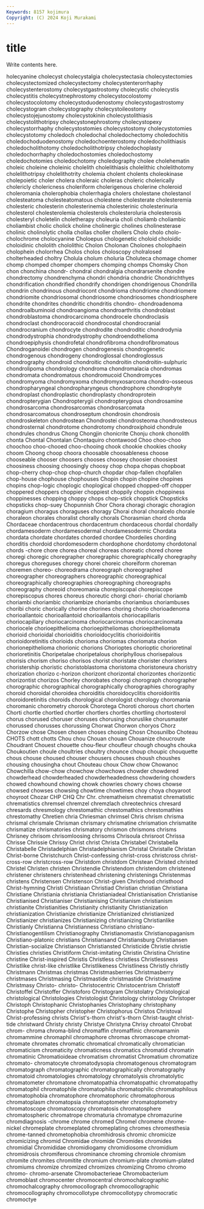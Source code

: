 ```yaml
---
Keywords: 8157 kojimura
Copyright: (C) 2024 Koji Murakami
---
```


# title

Write contents here.



holecyanine cholecyst cholecystalgia cholecystectasia cholecystectomies cholecystectomized
cholecystectomy cholecystenterorrhaphy cholecystenterostomy cholecystgastrostomy cholecystic cholecystis cholecystitis cholecystnephrostomy cholecystocolostomy cholecystocolotomy
cholecystoduodenostomy cholecystogastrostomy cholecystogram cholecystography cholecystoileostomy cholecystojejunostomy cholecystokinin cholecystolithiasis cholecystolithotripsy cholecystonephrostomy
cholecystopexy cholecystorrhaphy cholecystostomies cholecystostomy cholecystotomies cholecystotomy choledoch choledochal choledochectomy choledochitis
choledochoduodenostomy choledochoenterostomy choledocholithiasis choledocholithotomy choledocholithotripsy choledochoplasty choledochorrhaphy choledochostomies choledochostomy choledochotomies
choledochotomy choledography cholee cholehematin choleic choleine choleinic cholelith cholelithiasis cholelithic
cholelithotomy cholelithotripsy cholelithotrity cholemia cholent cholents choleokinase cholepoietic choler cholera
choleraic choleras choleric cholerically cholericly cholericness choleriform cholerigenous cholerine choleroid
choleromania cholerophobia cholerrhagia cholers cholestane cholestanol cholesteatoma cholesteatomatous cholestene cholesterate
cholesteremia cholesteric cholesterin cholesterinemia cholesterinic cholesterinuria cholesterol cholesterolemia cholesterols cholesteroluria
cholesterosis cholesteryl choletelin choletherapy choleuria choli choliamb choliambic choliambist cholic
cholick choline cholinergic cholines cholinesterase cholinic cholinolytic cholla chollas choller
chollers Cholo cholo cholo- cholochrome cholocyanine Choloepus chologenetic choloid choloidic
choloidinic chololith chololithic Cholon Cholonan Cholones cholophaein cholophein cholorrhea Cholos
cholos choloscopy cholralosed cholterheaded choltry Cholula cholum choluria Choluteca chomage
chomer chomp chomped chomper chompers chomping chomps Chomsky Chon chon
chonchina chondr- chondral chondralgia chondrarsenite chondre chondrectomy chondrenchyma chondri chondria
chondric Chondrichthyes chondrification chondrified chondrify chondrigen chondrigenous Chondrilla chondrin chondrinous
chondriocont chondrioma chondriome chondriomere chondriomite chondriosomal chondriosome chondriosomes chondriosphere chondrite
chondrites chondritic chondritis chondro- chondroadenoma chondroalbuminoid chondroangioma chondroarthritis chondroblast chondroblastoma
chondrocarcinoma chondrocele chondroclasis chondroclast chondrocoracoid chondrocostal chondrocranial chondrocranium chondrocyte chondrodite
chondroditic chondrodynia chondrodystrophia chondrodystrophy chondroendothelioma chondroepiphysis chondrofetal chondrofibroma chondrofibromatous Chondroganoidei
chondrogen chondrogenesis chondrogenetic chondrogenous chondrogeny chondroglossal chondroglossus chondrography chondroid chondroitic
chondroitin chondroitin-sulphuric chondrolipoma chondrology chondroma chondromalacia chondromas chondromata chondromatous chondromucoid
Chondromyces chondromyoma chondromyxoma chondromyxosarcoma chondro-osseous chondropharyngeal chondropharyngeus chondrophore chondrophyte chondroplast
chondroplastic chondroplasty chondroprotein chondropterygian Chondropterygii chondropterygious chondrosamine chondrosarcoma chondrosarcomas chondrosarcomata
chondrosarcomatous chondroseptum chondrosin chondrosis chondroskeleton chondrostean Chondrostei chondrosteoma chondrosteous chondrosternal
chondrotome chondrotomy chondroxiphoid chondrule chondrules chondrus Chong Chongjin chonicrite Chonju
chonk chonolith chonta Chontal Chontalan Chontaquiro chontawood Choo choo-choo choochoo
choo-chooed choo-chooing chook chookie chookies chooky choom Choong choop choora
choosable choosableness choose chooseable chooser choosers chooses choosey choosier choosiest
choosiness choosing choosingly choosy chop chopa chopas chopboat chop-cherry chop-chop
chop-church chopdar chop-fallen chopfallen chop-house chophouse chophouses Chopin chopin chopine
chopines chopins chop-logic choplogic choplogical chopped chopped-off chopper choppered choppers
choppier choppiest choppily choppin choppiness choppinesses chopping choppy chops chop-stick
chopstick Chopsticks chopsticks chop-suey Chopunnish Chor Chora choragi choragic choragion
choragium choragus choraguses choragy Chorai choral choralcelo chorale choraleon chorales
choralist chorally chorals Chorasmian chord chorda Chordaceae chordacentrous chordacentrum chordaceous
chordal chordally chordamesoderm chordamesodermal chordamesodermic Chordata chordata chordate chordates chorded
chordee Chordeiles chording chorditis chordoid chordomesoderm chordophone chordotomy chordotonal chords
-chore chore chorea choreal choreas choreatic chored choree choregi choregic
choregrapher choregraphic choregraphically choregraphy choregus choreguses choregy chorei choreic choreiform
choreman choremen choreo- choreodrama choreograph choreographed choreographer choreographers choreographic choreographical
choreographically choreographies choreographing choreographs choreography choreoid choreomania chorepiscopal chorepiscope chorepiscopus
chores choreus choreutic chorgi chori- chorial choriamb choriambi choriambic choriambize
choriambs choriambus choriambuses choribi choric chorically chorine chorines choring chorio
chorioadenoma chorioallantoic chorioallantoid chorioallantois choriocapillaris choriocapillary choriocarcinoma choriocarcinomas choriocarcinomata choriocele
chorioepithelioma chorioepitheliomas chorioepitheliomata chorioid chorioidal chorioiditis chorioidocyclitis chorioidoiritis chorioidoretinitis chorioids
chorioma choriomas choriomata chorion chorionepithelioma chorionic chorions Chorioptes chorioptic chorioretinal
chorioretinitis Choripetalae choripetalous choriphyllous chorisepalous chorisis chorism choriso chorisos chorist
choristate chorister choristers choristership choristic choristoblastoma choristoma choristoneura choristry chorization
chorizo c-horizon chorizont chorizontal chorizontes chorizontic chorizontist chorizos Chorley chorobates
chorogi chorograph chorographer chorographic chorographical chorographically chorographies chorography choroid choroidal
choroidea choroiditis choroidocyclitis choroidoiritis choroidoretinitis choroids chorological chorologist chorology choromania
choromanic chorometry chorook Chorotega Choroti chorous chort chorten Chorti chortle
chortled chortler chortlers chortles chortling chortosterol chorus chorused choruser choruses
chorusing choruslike chorusmaster chorussed chorusses chorussing Chorwat Chorwon choryos Chorz
Chorzow chose Chosen chosen choses chosing Chosn Chosunilbo Choteau CHOTS
chott chotts Chou chou Chouan chouan Chouanize choucroute Choudrant Chouest
chouette chou-fleur choufleur chough choughs chouka Choukoutien choule choultries choultry
chounce choup choupic chouquette chous chouse choused chouser chousers chouses
choush choushes chousing chousingha chout Chouteau choux Chow chow Chowanoc
Chowchilla chow-chow chowchow chowchows chowder chowdered chowderhead chowderheaded chowderheadedness chowdering
chowders chowed chowhound chowing chowk chowries chowry chows chowse chowsed
chowses chowsing chowtime chowtimes choy choya choyaroot choyroot Chozar CHP
CHQ Chr Chr. chrematheism chrematist chrematistic chrematistics chremsel chremzel chremzlach
chreotechnics chresard chresards chresmology chrestomathic chrestomathics chrestomathies chrestomathy Chretien chria
Chriesman chrimsel Chris chrism chrisma chrismal chrismale Chrisman chrismary chrismatine
chrismation chrismatite chrismatize chrismatories chrismatory chrismon chrismons chrisms Chrisney chrisom
chrisomloosing chrisoms Chrisoula chrisroot Chrissa Chrisse Chrissie Chrissy Christ christ
Christa Christabel Christabella Christabelle Christadelphian Christadelphianism Christal Christalle Christan Christ-borne
Christchurch Christ-confessing christ-cross christcross christ-cross-row christcross-row Christdom christdom Christean Christed
christed Christel Christen christen Christendie Christendom christendom christened christener christeners
christenhead christening christenings Christenmas christens Christensen Christenson Christ-given Christhood christhood
Christ-hymning Christi Christiaan Christiad Christian christian Christiana Christiane Christiania christiania
Christianiadeal Christianisation Christianise Christianised Christianiser Christianising Christianism christianism christianite Christianities
Christianity christianity Christianization christianization Christianize christianize Christianized christianized Christianizer christianizes
Christianizing christianizing Christianlike Christianly Christianna Christianness Christiano christiano- Christianogentilism Christianography
Christianomastix Christianopaganism Christiano-platonic christians Christiansand Christiansburg Christiansen Christian-socialize Christianson Christiansted
Christicide Christie christie Christies christies Christiform Christ-imitating Christin Christina Christine
christine Christ-inspired Christis Christless christless Christlessness Christlike christ-like christlike Christlikeness
Christliness Christly christly Christmann Christmas christmas Christmasberries Christmasberry christmases Christmasing
Christmastide christmastide Christmastime Christmasy Christo- christo- Christocentric Christocentrism Christoff Christoffel
Christoffer Christoforo Christogram Christolatry Christological christological Christologies Christologist Christology christology
Christoper Christoph Christophanic Christophanies Christophany christophany Christophe Christopher christopher Christophorus
Christos Christoval Christ-professing christs Christ's-thorn christ's-thorn Christ-taught christ-tide christward Christy
christy Christye Christyna Chrisy chroatol Chrobat chrom- chroma chroma-blind chromaffin
chromaffinic chromamamin chromammine chromaphil chromaphore chromas chromascope chromat- chromate chromates
chromatic chromatical chromatically chromatician chromaticism chromaticity chromaticness chromatics chromatid chromatin
chromatinic Chromatioideae chromatism chromatist Chromatium chromatize chromato- chromatocyte chromatodysopia chromatogenous
chromatogram chromatograph chromatographic chromatographically chromatography chromatoid chromatologies chromatology chromatolysis chromatolytic
chromatometer chromatone chromatopathia chromatopathic chromatopathy chromatophil chromatophile chromatophilia chromatophilic chromatophilous
chromatophobia chromatophore chromatophoric chromatophorous chromatoplasm chromatopsia chromatoptometer chromatoptometry chromatoscope chromatoscopy
chromatosis chromatosphere chromatospheric chromatrope chromaturia chromatype chromazurine chromdiagnosis -chrome chrome
chromed Chromel chromene chrome-nickel chromeplate chromeplated chromeplating chromes chromesthesia chrome-tanned
chrometophobia chromhidrosis chromic chromicize chromicizing chromid Chromidae chromide Chromides chromides
chromidial Chromididae chromidiogamy chromidiosome chromidium chromidrosis chromiferous chrominance chroming chromiole
chromism chromite chromites chromitite chromium chromium-plate chromium-plated chromiums chromize chromized
chromizes chromizing Chromo chromo chromo- chromo-arsenate Chromobacterieae Chromobacterium chromoblast chromocenter
chromocentral chromochalcographic chromochalcography chromocollograph chromocollographic chromocollography chromocollotype chromocollotypy chromocratic chromoctye
